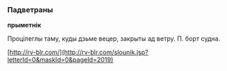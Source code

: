 ### Падветраны
**прыметнік**

Процілеглы таму, куды дзьме вецер, закрыты ад ветру. П. борт судна.

<a rel="author">[http://rv-blr.com/](http://rv-blr.com/slounik.jsp?letterId=0&maskId=0&pageId=2019)</a>
